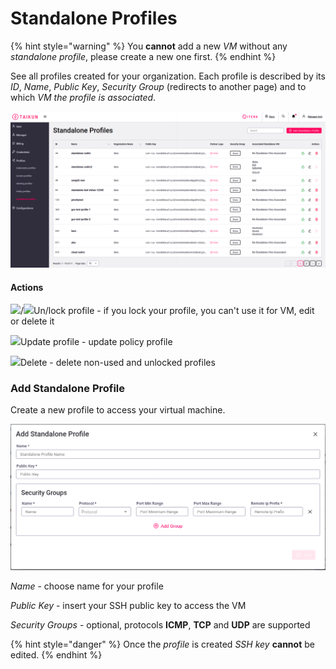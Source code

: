 # Standalone Profiles

{% hint style="warning" %}
You **cannot** add a new _VM_ without any _standalone profile_, please create a new one first.
{% endhint %}



See all profiles created for your organization. Each profile is described by its _ID_, _Name_, _Public Key_, _Security Group_ (redirects to another page) and to which _VM_ _the profile is associated_.

![Fig. 1: Standalone Profiles](<../.gitbook/assets/overview (6).png>)



#### Actions

​![](https://files.gitbook.com/v0/b/gitbook-28427.appspot.com/o/assets%2F-MJQrhtis3vRAM281R7J%2F-McT0x4NgKkVh0AjATAz%2F-McTcbB-au4V6R\_9I-LI%2Flock.png?alt=media\&token=26c90504-4c1f-4a29-a745-0df86f27f5bc)/​![](https://files.gitbook.com/v0/b/gitbook-28427.appspot.com/o/assets%2F-MJQrhtis3vRAM281R7J%2F-McT0x4NgKkVh0AjATAz%2F-McTchESBHx\_eCS1Ew3a%2Funlock.png?alt=media\&token=c4ce659f-7351-4dae-a234-65517335f272)Un/lock profile - if you lock your profile, you can't use it for VM, edit or delete it

​![](https://files.gitbook.com/v0/b/gitbook-28427.appspot.com/o/assets%2F-MJQrhtis3vRAM281R7J%2F-Mk6UkgYDAHsPXTIGcfJ%2F-Mk6hrUl1O\_c\_YKd85jN%2Fedit.png?alt=media\&token=392bf2c6-8732-4568-af4d-dd75c3aa0053)Update profile - update policy profile

​​![](https://files.gitbook.com/v0/b/gitbook-28427.appspot.com/o/assets%2F-MJQrhtis3vRAM281R7J%2F-Mk6UkgYDAHsPXTIGcfJ%2F-Mk6hyRbUTQuKygF4kbB%2Fdelete.png?alt=media\&token=048d1ff6-58c8-40c2-adee-b4723a073ce7)Delete - delete non-used and unlocked profiles



### Add Standalone Profile

Create a new profile to access your virtual machine.

![Fig. 2: Add Standalone Profile](../.gitbook/assets/add-profile.png)

_Name_ - choose name for your profile

_Public Key_ - insert your SSH public key to access the VM

_Security Groups_ - optional, protocols **ICMP**, **TCP** and **UDP** are supported

{% hint style="danger" %}
Once the _profile_ is created _SSH key_ **cannot** be edited.
{% endhint %}
